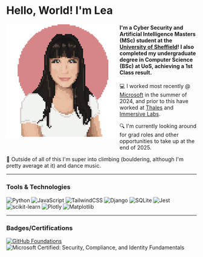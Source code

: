 <div>
  <h1>Hello, World! I'm Lea</h1>
</div>

<!-- .·:*¨༺✧ *:･ﾟ✧* :･ﾟ✧&#9; 
&#9; ✧･ﾟ: *✧･ﾟ:* ✧༻¨*:·. -->

<img align="left" src="unnamed.png" width="300" style="margin-bottom: 50px;">
<h4>I'm a Cyber Security and Artificial Intelligence Masters (MSc) student at the <a href="https://www.sheffield.ac.uk">University of Sheffield</a>! I also completed my undergraduate degree in Computer Science (BSc) at UoS, achieving a 1st Class result.</h4>

:computer: I worked most recently @ <a href="https://www.microsoft.com/">Microsoft</a> in the summer of 2024, and prior to this have worked at <a href="https://www.thalesgroup.com/">Thales</a> and <a href="https://www.immersivelabs.com/">Immersive Labs</a>.

:mag: I'm currently looking around for grad roles and other opportunities to take up at the end of 2025.

:high_brightness: Outside of all of this I'm super into climbing (bouldering, although I'm pretty average at it) and dance music.

<hr>

### Tools & Technologies

![Python](https://img.shields.io/badge/python-3670A0?style=for-the-badge&logo=python&logoColor=ffdd54)
![JavaScript](https://img.shields.io/badge/javascript-%23323330.svg?style=for-the-badge&logo=javascript&logoColor=%23F7DF1E)
![TailwindCSS](https://img.shields.io/badge/tailwindcss-%2338B2AC.svg?style=for-the-badge&logo=tailwind-css&logoColor=white)
![Django](https://img.shields.io/badge/django-%23092E20.svg?style=for-the-badge&logo=django&logoColor=white)
![SQLite](https://img.shields.io/badge/sqlite-%2307405e.svg?style=for-the-badge&logo=sqlite&logoColor=white)
![Jest](https://img.shields.io/badge/-jest-%23C21325?style=for-the-badge&logo=jest&logoColor=white)
![scikit-learn](https://img.shields.io/badge/scikit--learn-%23F7931E.svg?style=for-the-badge&logo=scikit-learn&logoColor=white)
![Plotly](https://img.shields.io/badge/Plotly-%233F4F75.svg?style=for-the-badge&logo=plotly&logoColor=white)
![Matplotlib](https://img.shields.io/badge/Matplotlib-%23ffffff.svg?style=for-the-badge&logo=Matplotlib&logoColor=black)

<hr>

### Badges/Certifications

<!--START_SECTION:badges-->
[![GitHub Foundations](https://images.credly.com/size/110x110/images/024d0122-724d-4c5a-bd83-cfe3c4b7a073/image.png)](http://www.credly.com/badges/04e7536c-5f90-4941-86ed-52532788f4c2 "GitHub Foundations")
<img src="https://learn.microsoft.com/media/learn/certification/badges/microsoft-certified-fundamentals-badge.svg?branch=main" width="110" alt="Microsoft Certified: Security, Compliance, and Identity Fundamentals">
<!--END_SECTION:badges-->


<!-- <img src="https://learn.microsoft.com/media/learn/certification/badges/microsoft-certified-fundamentals-badge.svg?branch=main" width="110" alt="Microsoft Certified: Security, Compliance, and Identity Fundamentals"> -->


<!--
<hr>

### A Bit More About Me
<img align="right" src="octocat-1723540643465.png" width="150" style="margin-bottom: 50px; transform: scaleY(-1);">
-->
